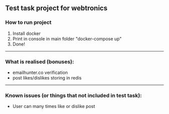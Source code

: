 Test task project for webtronics
---
### How to run project
1. Install docker
2. Print in console in main folder "docker-compose up"
3. Done!
---
### What is realised (bonuses):
- emailhunter.co verification
- post likes/dislikes storing in redis
---
### Known issues (or things that not included in test task):
- User can many times like or dislike post